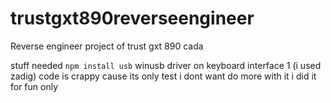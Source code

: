 # trustgxt890reverseengineer
Reverse engineer project of trust gxt 890 cada

stuff needed  `npm install usb`  winusb driver on keyboard interface 1 (i used zadig)  code is crappy cause its only test i dont want do more with it i did it for fun only
